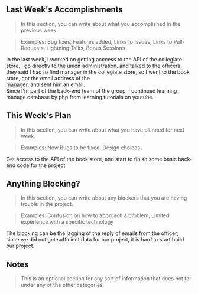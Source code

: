 ## Last Week's Accomplishments

> In this section, you can write about what you accomplished in the previous week.

> Examples:
> Bug fixes, Features added, Links to Issues, Links to Pull-Requests, Lightning Talks, Bonus Sessions

In the last week, I worked on getting acccess to the API of the collegiate store, I go directly to the union administration, and talked to the officers, they said I had to find manager in the collegiate store, so I went to the book store, got the email address of the<br />
manager, and sent him an email.<br />
Since I'm part of the back-end team of the group, I continued learning manage database by php from learning tutorials on youtube.
## This Week's Plan

> In this section, you can write about what you have planned for next week.

> Examples: New Bugs to be fixed, Design choices

Get access to the API of the book store, and start to finish some basic back-end code for the project.

## Anything Blocking?

> In this section, you can write about any blockers that you are having trouble in the project.

> Examples: Confusion on how to approach a problem, Limited experience with a specific technology

The blocking can be the lagging of the reply of emails from the officer, since we did not get sufficient data for our project, it is hard to start build our project.

## Notes

> This is an optional section for any sort of information that does not fall under any of the other categories.
